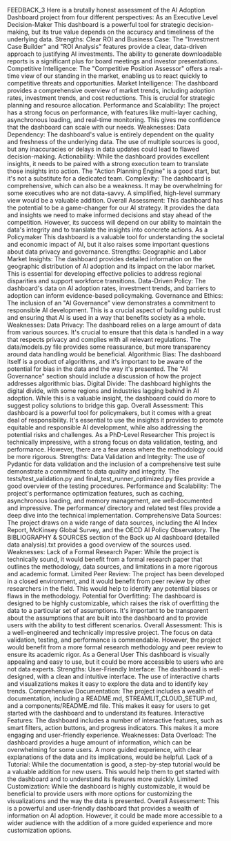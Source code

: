 FEEDBACK_3
Here is a brutally honest assessment of the AI Adoption Dashboard project from four different perspectives:
As an Executive Level Decision-Maker
This dashboard is a powerful tool for strategic decision-making, but its true value depends on the accuracy and timeliness of the underlying data.
Strengths:
Clear ROI and Business Case: The "Investment Case Builder" and "ROI Analysis" features provide a clear, data-driven approach to justifying AI investments. The ability to generate downloadable reports is a significant plus for board meetings and investor presentations.
Competitive Intelligence: The "Competitive Position Assessor" offers a real-time view of our standing in the market, enabling us to react quickly to competitive threats and opportunities.
Market Intelligence: The dashboard provides a comprehensive overview of market trends, including adoption rates, investment trends, and cost reductions. This is crucial for strategic planning and resource allocation.
Performance and Scalability: The project has a strong focus on performance, with features like multi-layer caching, asynchronous loading, and real-time monitoring. This gives me confidence that the dashboard can scale with our needs.
Weaknesses:
Data Dependency: The dashboard's value is entirely dependent on the quality and freshness of the underlying data. The use of multiple sources is good, but any inaccuracies or delays in data updates could lead to flawed decision-making.
Actionability: While the dashboard provides excellent insights, it needs to be paired with a strong execution team to translate those insights into action. The "Action Planning Engine" is a good start, but it's not a substitute for a dedicated team.
Complexity: The dashboard is comprehensive, which can also be a weakness. It may be overwhelming for some executives who are not data-savvy. A simplified, high-level summary view would be a valuable addition.
Overall Assessment:
This dashboard has the potential to be a game-changer for our AI strategy. It provides the data and insights we need to make informed decisions and stay ahead of the competition. However, its success will depend on our ability to maintain the data's integrity and to translate the insights into concrete actions.
As a Policymaker
This dashboard is a valuable tool for understanding the societal and economic impact of AI, but it also raises some important questions about data privacy and governance.
Strengths:
Geographic and Labor Market Insights: The dashboard provides detailed information on the geographic distribution of AI adoption and its impact on the labor market. This is essential for developing effective policies to address regional disparities and support workforce transitions.
Data-Driven Policy: The dashboard's data on AI adoption rates, investment trends, and barriers to adoption can inform evidence-based policymaking.
Governance and Ethics: The inclusion of an "AI Governance" view demonstrates a commitment to responsible AI development. This is a crucial aspect of building public trust and ensuring that AI is used in a way that benefits society as a whole.
Weaknesses:
Data Privacy: The dashboard relies on a large amount of data from various sources. It's crucial to ensure that this data is handled in a way that respects privacy and complies with all relevant regulations. The data/models.py file provides some reassurance, but more transparency around data handling would be beneficial.
Algorithmic Bias: The dashboard itself is a product of algorithms, and it's important to be aware of the potential for bias in the data and the way it's presented. The "AI Governance" section should include a discussion of how the project addresses algorithmic bias.
Digital Divide: The dashboard highlights the digital divide, with some regions and industries lagging behind in AI adoption. While this is a valuable insight, the dashboard could do more to suggest policy solutions to bridge this gap.
Overall Assessment:
This dashboard is a powerful tool for policymakers, but it comes with a great deal of responsibility. It's essential to use the insights it provides to promote equitable and responsible AI development, while also addressing the potential risks and challenges.
As a PhD-Level Researcher
This project is technically impressive, with a strong focus on data validation, testing, and performance. However, there are a few areas where the methodology could be more rigorous.
Strengths:
Data Validation and Integrity: The use of Pydantic for data validation and the inclusion of a comprehensive test suite demonstrate a commitment to data quality and integrity. The tests/test_validation.py and final_test_runner_optimized.py files provide a good overview of the testing procedures.
Performance and Scalability: The project's performance optimization features, such as caching, asynchronous loading, and memory management, are well-documented and impressive. The performance/ directory and related test files provide a deep dive into the technical implementation.
Comprehensive Data Sources: The project draws on a wide range of data sources, including the AI Index Report, McKinsey Global Survey, and the OECD AI Policy Observatory. The BIBLIOGRAPHY & SOURCES section of the Back up AI dashboard (detailed data analysis).txt provides a good overview of the sources used.
Weaknesses:
Lack of a Formal Research Paper: While the project is technically sound, it would benefit from a formal research paper that outlines the methodology, data sources, and limitations in a more rigorous and academic format.
Limited Peer Review: The project has been developed in a closed environment, and it would benefit from peer review by other researchers in the field. This would help to identify any potential biases or flaws in the methodology.
Potential for Overfitting: The dashboard is designed to be highly customizable, which raises the risk of overfitting the data to a particular set of assumptions. It's important to be transparent about the assumptions that are built into the dashboard and to provide users with the ability to test different scenarios.
Overall Assessment:
This is a well-engineered and technically impressive project. The focus on data validation, testing, and performance is commendable. However, the project would benefit from a more formal research methodology and peer review to ensure its academic rigor.
As a General User
This dashboard is visually appealing and easy to use, but it could be more accessible to users who are not data experts.
Strengths:
User-Friendly Interface: The dashboard is well-designed, with a clean and intuitive interface. The use of interactive charts and visualizations makes it easy to explore the data and to identify key trends.
Comprehensive Documentation: The project includes a wealth of documentation, including a README.md, STREAMLIT_CLOUD_SETUP.md, and a components/README.md file. This makes it easy for users to get started with the dashboard and to understand its features.
Interactive Features: The dashboard includes a number of interactive features, such as smart filters, action buttons, and progress indicators. This makes it a more engaging and user-friendly experience.
Weaknesses:
Data Overload: The dashboard provides a huge amount of information, which can be overwhelming for some users. A more guided experience, with clear explanations of the data and its implications, would be helpful.
Lack of a Tutorial: While the documentation is good, a step-by-step tutorial would be a valuable addition for new users. This would help them to get started with the dashboard and to understand its features more quickly.
Limited Customization: While the dashboard is highly customizable, it would be beneficial to provide users with more options for customizing the visualizations and the way the data is presented.
Overall Assessment:
This is a powerful and user-friendly dashboard that provides a wealth of information on AI adoption. However, it could be made more accessible to a wider audience with the addition of a more guided experience and more customization options.
